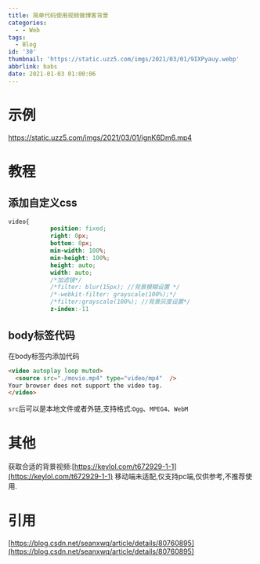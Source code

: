 ```yaml
---
title: 简单代码使用视频做博客背景
categories:
  - - Web
tags:
  - Blog
id: '30'
thumbnail: 'https://static.uzz5.com/imgs/2021/03/01/9IXPyauy.webp'
abbrlink: babs
date: 2021-01-03 01:00:06
---
```



# 示例

https://static.uzz5.com/imgs/2021/03/01/ignK6Dm6.mp4

# 教程

## 添加自定义css

```css
video{  
            position: fixed;  
            right: 0px;  
            bottom: 0px;  
            min-width: 100%;  
            min-height: 100%;  
            height: auto;  
            width: auto;  
            /*加滤镜*/
            /*filter: blur(15px); //背景模糊设置 */
            /*-webkit-filter: grayscale(100%);*/  
            /*filter:grayscale(100%); //背景灰度设置*/  
            z-index:-11
```

## body标签代码

在body标签内添加代码

```html
<video autoplay loop muted>
  <source src="./movie.mp4" type="video/mp4"  />
Your browser does not support the video tag.
</video>
```

`src`后可以是本地文件或者外链,支持格式:`Ogg`、`MPEG4`、`WebM`

# 其他

获取合适的背景视频:[https://keylol.com/t672929-1-1](https://keylol.com/t672929-1-1) 移动端未适配,仅支持pc端,仅供参考,不推荐使用.

# 引用

[https://blog.csdn.net/seanxwq/article/details/80760895](https://blog.csdn.net/seanxwq/article/details/80760895)